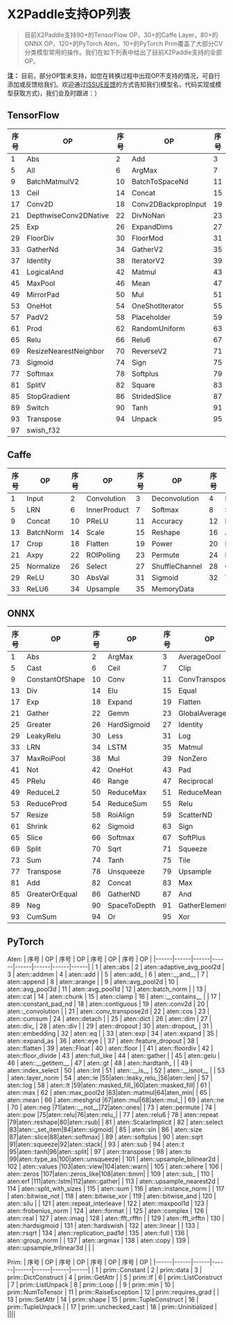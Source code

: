 # X2Paddle支持OP列表
> 目前X2Paddle支持90+的TensorFlow OP，30+的Caffe Layer，80+的ONNX OP，120+的PyTorch Aten，10+的PyTorch Prim覆盖了大部分CV分类模型常用的操作。我们在如下列表中给出了目前X2Paddle支持的全部OP。

**注：** 目前，部分OP暂未支持，如您在转换过程中出现OP不支持的情况，可自行添加或反馈给我们。欢迎通过[ISSUE反馈](https://github.com/PaddlePaddle/X2Paddle/issues/new)的方式告知我们(模型名，代码实现或模型获取方式)，我们会及时跟进：）

## TensorFlow

| 序号 | OP | 序号 | OP | 序号 | OP | 序号 | OP |
|------|------|------|------|------|------|------|------|
| 1 | Abs | 2 | Add | 3 | AddN | 4 | AddV2 |
| 5 | All | 6 | ArgMax | 7 | AvgPool | 8 | BatchMatmul |
| 9 | BatchMatmulV2 | 10 | BatchToSpaceNd | 11 | BiasAdd | 12 | Cast |
| 13 | Ceil | 14 | Concat | 15 | ConcatV2 | 16 | Const |
| 17 | Conv2D | 18 | Conv2DBackpropInput | 19 | Conv3D | 20 | DepthToSpace |
| 21 | DepthwiseConv2DNative | 22 | DivNoNan | 23 | Equal | 24 | Erf |
| 25 | Exp | 26 | ExpandDims | 27 | Fill | 28 | Floor |
| 29 | FloorDiv | 30 | FloorMod | 31 | FusedBatchnorm | 32 | FusedBatchnormV3 |
| 33 | GatherNd | 34 | GatherV2 | 35 | Greater | 36 | GreaterEqual |
| 37 | Identity | 38 | IteratorV2 | 39 | LeakyRelu | 40 | LessEqual |
| 41 | LogicalAnd | 42 | Matmul | 43 | Max | 44 | Maximum |
| 45 | MaxPool | 46 | Mean | 47 | Merge | 48 | Minimum |
| 49 | MirrorPad | 50 | Mul | 51 | Neg | 52 | NotEqual |
| 53 | OneHot | 54 | OneShotIterator | 55 | Pack | 56 | Pad |
| 57 | PadV2 | 58 | Placeholder | 59 | PlaceholderWithDefault | 60 | Pow |
| 61 | Prod | 62 | RandomUniform | 63 | Range | 64 | RealDiv |
| 65 | Relu | 66 | Relu6 | 67 | Reshape | 68 | ResizeBilinear |
| 69 | ResizeNearestNeighbor | 70 | ReverseV2 | 71 | Rsqrt | 72 | Shape |
| 73 | Sigmoid | 74 | Sign | 75 | Size | 76 | Slice |
| 77 | Softmax | 78 | Softplus | 79 | SpaceToBatchNd | 80 | Split |
| 81 | SplitV | 82 | Square | 83 | SquaredDifference | 84 | Squeeze |
| 85 | StopGradient | 86 | StridedSlice | 87 | Sub | 88 | Sum |
| 89 | Switch | 90 | Tanh | 91 | Tile | 92 | TopKV2 |
| 93 | Transpose | 94 | Unpack | 95 | Where | 96 | IteratorGetNext |
| 97 | swish_f32 | | | | | | |


## Caffe

| 序号 | OP | 序号 | OP | 序号 | OP | 序号 | OP |
|------|------|------|------|------|------|------|------|
| 1  | Input     | 2  | Convolution  | 3  | Deconvolution  | 4  | Pooling              |
| 5  | LRN       | 6  | InnerProduct | 7  | Softmax        | 8  | Slice                |
| 9  | Concat    | 10 | PReLU        | 11 | Accuracy       | 12 | Eltwise              |
| 13 | BatchNorm | 14 | Scale        | 15 | Reshape        | 16 | ArgMax               |
| 17 | Crop      | 18 | Flatten      | 19 | Power          | 20 | Reduction            |
| 21 | Axpy      | 22 | ROIPolling   | 23 | Permute        | 24 | DetectionOutput      |
| 25 | Normalize | 26 | Select       | 27 | ShuffleChannel | 28 | ConvolutionDepthwise |
| 29 | ReLU      | 30 | AbsVal       | 31 | Sigmoid        | 32 | TanH                 |
| 33 | ReLU6     | 34 | Upsample     | 35 | MemoryData     |    |                      |


## ONNX

| 序号 | OP | 序号 | OP | 序号 | OP | 序号 | OP |
|------|------|------|------|------|------|------|------|
| 1 | Abs | 2 | ArgMax | 3 | AverageOool | 4 | BatchNormalization |
| 5 | Cast | 6 | Ceil | 7 | Clip | 8 | Constant |
| 9 | ConstantOfShape | 10 | Conv | 11 | ConvTranspose | 12 | DepthToSpace |
| 13 | Div | 14 | Elu | 15 | Equal | 16 | Erf |
| 17 | Exp | 18 | Expand | 19 | Flatten | 20 | Floor |
| 21 | Gather | 22 | Gemm | 23 | GlobalAveragePool | 24 | GlobalMaxPool |
| 25 | Greater | 26 | HardSigmoid | 27 | Identity | 28 | InstanceNormalization |
| 29 | LeakyRelu | 30 | Less | 31 | Log | 32 | LogSoftmax |
| 33 | LRN | 34 | LSTM | 35 | Matmul | 36 | MaxPool |
| 37 | MaxRoiPool | 38 | Mul | 39 | NonZero | 40 | NonMaxSuppression |
| 41 | Not | 42 | OneHot | 43 | Pad | 44 | Pow |
| 45 | PRelu | 46 | Range | 47 | Reciprocal | 48 | ReduceL1 |
| 49 | ReduceL2 | 50 | ReduceMax | 51 | ReduceMean | 52 | ReduceMin |
| 53 | ReduceProd | 54 | ReduceSum | 55 | Relu | 56 | Reshape |
| 57 | Resize | 58 | RoiAlign | 59 | ScatterND | 60 | Shape |
| 61 | Shrink | 62 | Sigmoid | 63 | Sign | 64 | Size |
| 65 | Slice | 66 | Softmax | 67 | SoftPlus | 68 | SoftSign |
| 69 | Split | 70 | Sqrt | 71 | Squeeze | 72 | Sub |
| 73 | Sum | 74 | Tanh | 75 | Tile | 76 | TopK |
| 77 | Transpose | 78 | Unsqueeze | 79 | Upsample | 80 | Where |
| 81 | Add | 82 | Concat | 83 | Max | 84 | Min |
| 85 | GreaterOrEqual | 86 | GatherND | 87 | And | 88 | cos |
| 89 | Neg | 90 | SpaceToDepth | 91 | GatherElement | 92 | Sin |
| 93 | CumSum | 94 | Or | 95 | Xor |  |  |

## PyTorch

Aten:
| 序号 | OP | 序号 | OP | 序号 | OP | 序号 | OP |
|------|------|------|------|------|------|------|------|
| 1  | aten::abs | 2  | aten::adaptive_avg_pool2d | 3  | aten::addmm | 4  | aten::add |
| 5  | aten::add\_ | 6  | aten::\_\_and\_\_ | 7  | aten::append | 8  | aten::arange |
| 9  | aten::avg\_pool2d | 10 | aten::avg\_pool3d | 11 | aten::avg_pool1d | 12 | aten::batch_norm |
| 13 | aten::cat | 14 | aten::chunk | 15 | aten::clamp | 16 | aten::\_\_contains\_\_ |
| 17 | aten::constant\_pad\_nd | 18 | aten::contiguous | 19 | aten::conv2d | 20 | aten::\_convolution |
| 21 | aten::conv_transpose2d | 22 | aten::cos | 23 | aten::cumsum | 24 | aten::detach |
| 25 | aten::dict | 26 | aten::dim | 27 | aten::div\_ | 28 | aten::div   |
| 29 | aten::dropout | 30 | aten::dropout_ | 31 | aten::embedding | 32 | aten::eq     |
| 33 | aten::exp | 34 | aten::expand | 35 | aten::expand_as | 36 | aten::eye |
| 37 | aten::feature_dropout | 38 | aten::flatten | 39 | aten::Float | 40 | aten::floor |
| 41 | aten::floordiv | 42 | aten::floor_divide | 43 | aten::full_like | 44 | aten::gather |
| 45 | aten::gelu | 46 | aten::\_\_getitem\_\_ | 47 | aten::gt | 48 | aten::hardtanh\_ |
| 49 | aten::index\_select | 50 | aten::Int | 51 | aten::\_\_is\_\_ | 52 | aten::\_\_isnot\_\_ |
| 53 | aten::layer\_norm | 54 | aten::le |55|aten::leaky\_relu\_|56|aten::len|
| 57 | aten::log | 58 | aten::lt |59|aten::masked\_fill_|60|aten::masked\_fill|
| 61 | aten::max | 62 | aten::max\_pool2d |63|aten::matmul|64|aten\_min|
| 65 | aten::mean | 66 | aten::meshgrid |67|aten::mul|68|aten::mul\_|
| 69 | aten::ne | 70 | aten::neg |71|aten::\_\_not\_\_|72|aten::ones|
| 73 | aten::permute | 74 | aten::pow |75|aten::relu|76|aten::relu\_|
| 77 | aten::relu6 | 78 | aten::repeat |79|aten::reshape|80|aten::rsub|
| 81 | aten::ScalarImplicit | 82 | aten::select |83|aten::\_set\_item|84|aten::sigmoid|
| 85 | aten::sin | 86 | aten::size |87|aten::slice|88|aten::softmax|
| 89 | aten::softplus | 90 | aten::sqrt |91|aten::squeeze|92|aten::stack|
| 93 | aten::sub | 94 | aten::t |95|aten::tanh|96|aten::split|
| 97 | aten::transpose | 98 | aten::to |99|aten::type\_as|100|aten::unsqueeze|
| 101 | aten::upsample\_bilinear2d | 102 | aten::values |103|aten::view|104|aten::warn|
| 105 | aten::where | 106 | aten::zeros |107|aten::zeros\_like|108|aten::bmm|
| 109 | aten::sub\_ | 110 | aten:erf |111|aten::lstm|112|aten::gather|
| 113 | aten::upsample\_nearest2d | 114 | aten::split\_with\_sizes | 115 | aten::sum | 116 | aten::instance\_norm |
| 117 | aten::bitwise\_not | 118 | aten::bitwise\_xor | 119 | aten::bitwise\_and | 120 | aten::silu |
| 121 | aten::repeat\_interleave | 122 | aten::maxpool1d | 123 | aten::frobenius\_norm | 124 | aten::format |
| 125 | aten::complex | 126 | aten::real | 127 | aten::imag | 128 | aten::fft\_rfftn |
| 129 | aten::fft\_irfftn | 130 | aten::hardsigmoid | 131 | aten::hardswish | 132 | aten::linear |
| 133 | aten::rsqrt | 134 | aten::replication\_pad1d | 135 | aten::full | 136 | aten::group\_norm |
| 137 | aten::argmax | 138 | aten::copy | 139 | aten::upsample\_trilinear3d |  |  |

Prim:
| 序号 | OP | 序号 | OP | 序号 | OP | 序号 | OP |
|------|------|------|------|------|------|------|------|
| 1  | prim::Constant | 2  | prim::data | 3  | prim::DictConstruct | 4  | prim::GetAttr |
| 5  | prim::If | 6  | prim::ListConstruct | 7  | prim::ListUnpack     | 8  | prim::Loop     |
| 9  | prim::min | 10 | prim::NumToTensor | 11 | prim::RaiseException | 12 | prim::requires\_grad |
| 13 | prim::SetAttr | 14 | prim::shape | 15 | prim::TupleConstruct | 16 | prim::TupleUnpack |
| 17 | prim::unchecked\_cast | 18 | prim::Uninitialized | ||||
